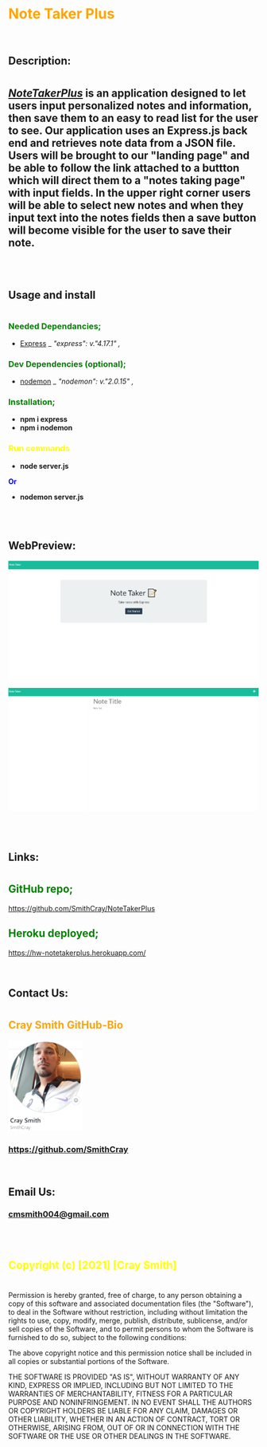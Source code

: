 # <span style="color:orange"> **Note Taker Plus** </span>

<br>

## Description:

#

## [_NoteTakerPlus_](https://hw-notetakerplus.herokuapp.com/notes) is an application designed to let users input personalized notes and information, then save them to an easy to read list for the user to see. Our application uses an Express.js back end and retrieves note data from a JSON file. Users will be brought to our "landing page" and be able to follow the link attached to a buttton which will direct them to a "notes taking page" with input fields. In the upper right corner users will be able to select new notes and when they input text into the notes fields then a save button will become visible for the user to save their note.

<br>
<br>

## Usage and install

#

### <span style="color:green"> **Needed Dependancies;** </span>

- [Express](https://www.npmjs.com/package/express) \_ _"express": v."4.17.1" ,_

### <span style= "color:green"> **Dev Dependencies (optional);** </span>

- [nodemon](https://www.npmjs.com/package/nodemon) \_ _"nodemon": v."2.0.15" ,_

### <span style= "color:green"> **Installation;** </span>

- **npm i express**
- **npm i nodemon**

### <span style= "color:yellow"> **Run commands** </span>

- **node server.js**

<span style= "color:blue"> **Or** </span>

- **nodemon server.js**

<br>
<br>

## WebPreview:

![Landingpage](./Assets/homework9.PNG)

![Notespage](./Assets/homework9.1.PNG)

<br>
<br>

## Links:

#

## <span style= "color:green"> **GitHub repo;** </span>

https://github.com/SmithCray/NoteTakerPlus

## <span style= "color:green"> **Heroku deployed;** </span>

https://hw-notetakerplus.herokuapp.com/

<br>

## Contact Us:

#

## <span style= "color:orange"> Cray Smith GitHub-Bio </span>

<img src="Assets\p2cray.PNG" alt="Cray Smith- GitHub" width="150px">

### https://github.com/SmithCray

<br>

## Email Us:

### cmsmith004@gmail.com

<br>

<br>

##

## <span style= "color:yellow"> Copyright (c) [2021] [Cray Smith] </span>

#

Permission is hereby granted, free of charge, to any person obtaining a copy
of this software and associated documentation files (the "Software"), to deal
in the Software without restriction, including without limitation the rights
to use, copy, modify, merge, publish, distribute, sublicense, and/or sell
copies of the Software, and to permit persons to whom the Software is
furnished to do so, subject to the following conditions:

The above copyright notice and this permission notice shall be included in all
copies or substantial portions of the Software.

THE SOFTWARE IS PROVIDED "AS IS", WITHOUT WARRANTY OF ANY KIND, EXPRESS OR
IMPLIED, INCLUDING BUT NOT LIMITED TO THE WARRANTIES OF MERCHANTABILITY,
FITNESS FOR A PARTICULAR PURPOSE AND NONINFRINGEMENT. IN NO EVENT SHALL THE
AUTHORS OR COPYRIGHT HOLDERS BE LIABLE FOR ANY CLAIM, DAMAGES OR OTHER
LIABILITY, WHETHER IN AN ACTION OF CONTRACT, TORT OR OTHERWISE, ARISING FROM,
OUT OF OR IN CONNECTION WITH THE SOFTWARE OR THE USE OR OTHER DEALINGS IN THE
SOFTWARE.
